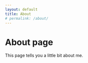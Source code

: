 ```yaml
---
layout: default
title: About
# permalink: /about/
---
```

# About page

This page tells you a little bit about me.